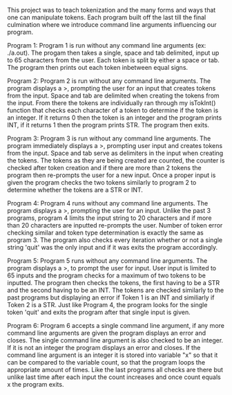 This project was to teach tokenization and the many forms and ways that one can manipulate tokens. Each program built off the last till the final culmination where we introduce command line arguments influencing our program.

Program 1: Program 1 is run without any command line arguments (ex: ./a.out). The progam then takes a single, space and tab delimited, input up to 65 characters from the user. Each token is split by either a space or tab. The program then prints out each token inbetween equal signs.

Program 2: Program 2 is run without any command line arguments. The program displays a >, prompting the user for an input that creates tokens from the input. Space and tab are delimited when creating the tokens from the input. From there the tokens are individually ran through my isTokInt() function that checks each character of a token to determine if the token is an integer. If it returns 0 then the token is an integer and the program prints INT, if it returns 1 then the program prints STR. The program then exits.

Program 3: Program 3 is run without any command line arguments. The program immediately displays a >, prompting user input and creates tokens from the input. Space and tab serve as delimiters in the input when creating the tokens. The tokens as they are being created are counted, the counter is checked after token creation and if there are more than 2 tokens the program then re-prompts the user for a new input. Once a proper input is given the program checks the two tokens similarly to program 2 to determine whether the tokens are a STR or INT.

Program 4: Program 4 runs without any command line arguments. The program displays a >, prompting the user for an input. Unlike the past 3 programs, program 4 limits the input string to 20 characters and if more than 20 characters are inputted re-prompts the user. Number of token error checking similar and token type determination is exactly the same as program 3. The program also checks every iteration whether or not a single string 'quit' was the only input and if it was exits the program accordingly.

Program 5: Program 5 runs without any command line arguments. The program displays a >, to prompt the user for input. User input is limited to 65 inputs and the program checks for a maximum of two tokens to be inputted. The program then checks the tokens, the first having to be a STR and the second having to be an INT. The tokens are checked similarly to the past programs but displaying an error if Token 1 is an INT and similiarly if Token 2 is a STR. Just like Program 4, the program looks for the single token 'quit' and exits the program after that single input is given.

Program 6: Program 6 accepts a single command line argument, if any more command line arguments are given the program displays an error and closes. The single command line argument is also checked to be an integer. If it is not an integer the program displays an error and closes. If the command line argument is an integer it is stored into variable "x" so that it can be compared to the variable count, so that the program loops the appropriate amount of times. Like the last programs all checks are there but unlike last time after each input the count increases and once count equals x the program exits.
